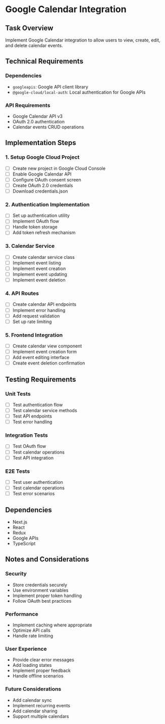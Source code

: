 # Google Calendar Integration

## Task Overview

Implement Google Calendar integration to allow users to view, create, edit, and delete calendar events.

## Technical Requirements

### Dependencies

- `googleapis`: Google API client library
- `@google-cloud/local-auth`: Local authentication for Google APIs

### API Requirements

- Google Calendar API v3
- OAuth 2.0 authentication
- Calendar events CRUD operations

## Implementation Steps

### 1. Setup Google Cloud Project

- [ ] Create new project in Google Cloud Console
- [ ] Enable Google Calendar API
- [ ] Configure OAuth consent screen
- [ ] Create OAuth 2.0 credentials
- [ ] Download credentials.json

### 2. Authentication Implementation

- [ ] Set up authentication utility
- [ ] Implement OAuth flow
- [ ] Handle token storage
- [ ] Add token refresh mechanism

### 3. Calendar Service

- [ ] Create calendar service class
- [ ] Implement event listing
- [ ] Implement event creation
- [ ] Implement event updating
- [ ] Implement event deletion

### 4. API Routes

- [ ] Create calendar API endpoints
- [ ] Implement error handling
- [ ] Add request validation
- [ ] Set up rate limiting

### 5. Frontend Integration

- [ ] Create calendar view component
- [ ] Implement event creation form
- [ ] Add event editing interface
- [ ] Create event deletion confirmation

## Testing Requirements

### Unit Tests

- [ ] Test authentication flow
- [ ] Test calendar service methods
- [ ] Test API endpoints
- [ ] Test error handling

### Integration Tests

- [ ] Test OAuth flow
- [ ] Test calendar operations
- [ ] Test API integration

### E2E Tests

- [ ] Test user authentication
- [ ] Test calendar operations
- [ ] Test error scenarios

## Dependencies

- Next.js
- React
- Redux
- Google APIs
- TypeScript

## Notes and Considerations

### Security

- Store credentials securely
- Use environment variables
- Implement proper token handling
- Follow OAuth best practices

### Performance

- Implement caching where appropriate
- Optimize API calls
- Handle rate limiting

### User Experience

- Provide clear error messages
- Add loading states
- Implement proper feedback
- Handle offline scenarios

### Future Considerations

- Add calendar sync
- Implement recurring events
- Add calendar sharing
- Support multiple calendars
